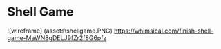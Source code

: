 # Shell Game

![wireframe] (assets\shellgame.PNG)
https://whimsical.com/finish-shell-game-MaWN8gDELJ9fZr2f8G6pfz
